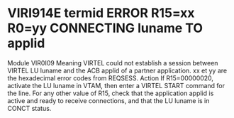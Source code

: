 # VIRI914E termid ERROR R15=xx R0=yy CONNECTING luname TO applid
Module
    VIR0I09
Meaning
    VIRTEL could not establish a session between VIRTEL LU luname and the ACB applid of a partner application. xx et yy are the hexadecimal error codes from REQSESS.
Action
    If R15=00000020, activate the LU luname in VTAM, then enter a VIRTEL START command for the line. For any other value of R15, check that the application applid is active and ready to receive connections, and that the LU luname is in CONCT status.
